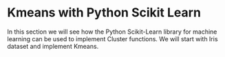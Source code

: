 # **Kmeans with Python Scikit Learn**

In this section we will see how the Python Scikit-Learn library for machine learning can be used to implement Cluster functions. We will start with Iris dataset  and implement Kmeans.
